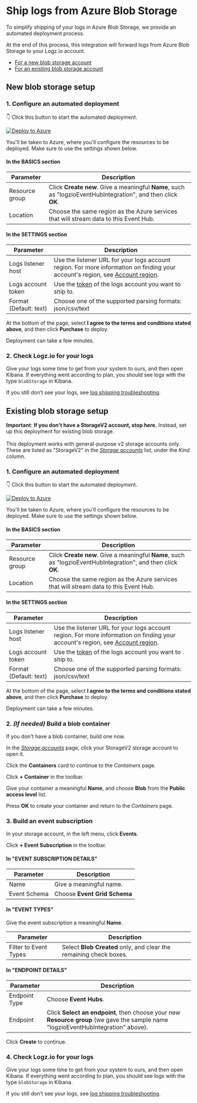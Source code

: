 # Ship logs from Azure Blob Storage

To simplify shipping of your logs in Azure Blob Storage,
we provide an automated deployment process.

At the end of this process,
this integration will forward logs from Azure Blob Storage
to your Logz.io account.

<!-- tabContainer:start -->
<div class="branching-container">

* [For a new blob storage account](#new-blob-config)
* [For an existing blob storage account](#existing-blob-config)

<!-- tab:start -->
<div id="new-blob-config">

## New blob storage setup

<div class="tasklist">

### 1. Configure an automated deployment

👇 Click this button to start the automated deployment.

[![Deploy to Azure](https://azuredeploy.net/deploybutton.png)](https://portal.azure.com/#create/Microsoft.Template/uri/https%3A%2F%2Fraw.githubusercontent.com%2Flogzio%2Flogzio-azure-blob%2Fmaster%2Fdeployments%2FdeploymentTemplateForNewStorage.json)

You'll be taken to Azure,
where you'll configure the resources to be deployed.
Make sure to use the settings shown below.

#### In the BASICS section

| Parameter | Description |
|---|---|
| Resource group | Click **Create new**. Give a meaningful **Name**, such as "logzioEventHubIntegration", and then click **OK**. |
| Location | Choose the same region as the Azure services that will stream data to this Event Hub. |

#### In the SETTINGS section

| Parameter | Description |
|---|---|
| Logs listener host | Use the listener URL for your logs account region. For more information on finding your account's region, see [Account region](https://docs.logz.io/user-guide/accounts/account-region.html). |
| Logs account token | Use the [token](https://app.logz.io/#/dashboard/settings/general) of the logs account you want to ship to. |
| Format (Default: text) | Choose one of the supported parsing formats: json/csv/text  |

At the bottom of the page, select **I agree to the terms and conditions stated above**,
and then click **Purchase** to deploy.

Deployment can take a few minutes.

### 2. Check Logz.io for your logs

Give your logs some time to get from your system to ours, and then open Kibana.
If everything went according to plan, you should see logs with the type `blobStorage` in Kibana.

If you still don’t see your logs, see [log shipping troubleshooting](https://docs.logz.io/user-guide/log-shipping/log-shipping-troubleshooting.html).

</div>

</div>
<!-- tab:end -->

<!-- tab:start -->
<div id="existing-blob-config">

## Existing blob storage setup

**Important**:
**If you don't have a StorageV2 account, stop here.**
Instead, set up this deployment for existing blob storage.
<br>
<br>
This deployment works with general-purpose v2 storage accounts only.
These are listed as "StorageV2" in the
[_Storage accounts_](https://portal.azure.com/#blade/HubsExtension/BrowseResource/resourceType/Microsoft.Storage%2FStorageAccounts)
list,
under the _Kind_ column.

<div class="tasklist">

### 1. Configure an automated deployment

👇 Click this button to start the automated deployment.

[![Deploy to Azure](https://azuredeploy.net/deploybutton.png)](https://portal.azure.com/#create/Microsoft.Template/uri/https%3A%2F%2Fraw.githubusercontent.com%2Flogzio%2Flogzio-azure-blob%2Fmaster%2Fdeployments%2FdeploymentTemplate.json)

You'll be taken to Azure,
where you'll configure the resources to be deployed.
Make sure to use the settings shown below.

#### In the BASICS section

| Parameter | Description |
|---|---|
| Resource group | Click **Create new**. Give a meaningful **Name**, such as "logzioEventHubIntegration", and then click **OK**. |
| Location | Choose the same region as the Azure services that will stream data to this Event Hub. |

#### In the SETTINGS section

| Parameter | Description |
|---|---|
| Logs listener host | Use the listener URL for your logs account region. For more information on finding your account's region, see [Account region](https://docs.logz.io/user-guide/accounts/account-region.html). |
| Logs account token | Use the [token](https://app.logz.io/#/dashboard/settings/general) of the logs account you want to ship to. |
| Format (Default: text) | Choose one of the supported parsing formats: json/csv/text  |

At the bottom of the page, select **I agree to the terms and conditions stated above**,
and then click **Purchase** to deploy.

Deployment can take a few minutes.

### 2. _(If needed)_ Build a blob container

If you don't have a blob container, build one now.

In the
[_Storage accounts_](https://portal.azure.com/#blade/HubsExtension/BrowseResource/resourceType/Microsoft.Storage%2FStorageAccounts)
page, click your StorageV2 storage account to open it.

Click the **Containers** card to continue to the _Containers_ page.

Click **+ Container** in the toolbar.

Give your container a meaningful **Name**,
and choose **Blob** from the **Public access level** list.

Press **OK** to create your container
and return to the _Containers_ page.

### 3. Build an event subscription

In your storage account, in the left menu, click **Events**.

Click **+ Event Subscription** in the toolbar.

#### In "EVENT SUBSCRIPTION DETAILS"

| Parameter | Description |
|---|---|
| Name | Give a meaningful name. |
| Event Schema | Choose **Event Grid Schema** |

#### In "EVENT TYPES"

Give the event subscription a meaningful **Name**.

| Parameter | Description |
|---|---|
| Filter to Event Types | Select **Blob Created** only, and clear the remaining check boxes. |

#### In "ENDPOINT DETAILS"

| Parameter | Description |
|---|---|
| Endpoint Type | Choose **Event Hubs**. |
| Endpoint | Click **Select an endpoint**, then choose your new **Resource group** (we gave the sample name "logzioEventHubIntegration" above). |

Click **Create** to continue.

### 4. Check Logz.io for your logs

Give your logs some time to get from your system to ours, and then open Kibana.
If everything went according to plan, you should see logs with the type `blobStorage` in Kibana.

If you still don’t see your logs, see [log shipping troubleshooting](https://docs.logz.io/user-guide/log-shipping/log-shipping-troubleshooting.html).

</div>

</div>
<!-- tab:end -->

</div>
<!-- tabContainer:end -->
</div>
